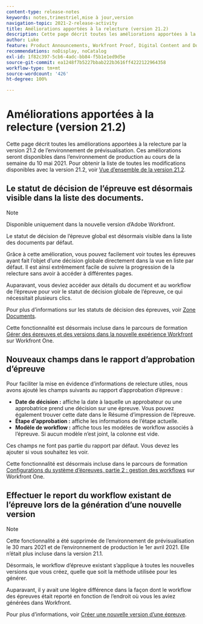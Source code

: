 ```yaml
---
content-type: release-notes
keywords: notes,trimestriel,mise à jour,version
navigation-topic: 2021-2-release-activity
title: Améliorations apportées à la relecture (version 21.2)
description: Cette page décrit toutes les améliorations apportées à la relecture par la version 21.2 de l’environnement de prévisualisation. Ces améliorations seront disponibles dans l’environnement de production au cours de la semaine du 10 mai 2021. Pour obtenir la liste de toutes les modifications disponibles avec la version 21.2, voir Vue d’ensemble de la version 21.2.
author: Luke
feature: Product Announcements, Workfront Proof, Digital Content and Documents
recommendations: noDisplay, noCatalog
exl-id: 1f82c397-5cb6-4adc-bb84-f5b1e1ed9d5e
source-git-commit: ea1248f7b5227bbab222b3616ff4222122964358
workflow-type: tm+mt
source-wordcount: '426'
ht-degree: 100%

---
```


# Améliorations apportées à la relecture (version 21.2)

Cette page décrit toutes les améliorations apportées à la relecture par la version 21.2 de l’environnement de prévisualisation. Ces améliorations seront disponibles dans l’environnement de production au cours de la semaine du 10 mai 2021. Pour obtenir la liste de toutes les modifications disponibles avec la version 21.2, voir [Vue d’ensemble de la version 21.2](../../../product-announcements/product-releases/21.2-release-activity/21-2-release-overview.md).

## Le statut de décision de l’épreuve est désormais visible dans la liste des documents.

>[!NOTE]
>
>Disponible uniquement dans la nouvelle version d’Adobe Workfront.

Le statut de décision de l’épreuve global est désormais visible dans la liste des documents par défaut.

Grâce à cette amélioration, vous pouvez facilement voir toutes les épreuves ayant fait l’objet d’une décision globale directement dans la vue en liste par défaut. Il est ainsi extrêmement facile de suivre la progression de la relecture sans avoir à accéder à différentes pages.

Auparavant, vous deviez accéder aux détails du document et au workflow de l’épreuve pour voir le statut de décision globale de l’épreuve, ce qui nécessitait plusieurs clics.

Pour plus d’informations sur les statuts de décision des épreuves, voir [Zone Documents](../../../documents/managing-documents/documents-area.md).

Cette fonctionnalité est désormais incluse dans le parcours de formation [Gérer des épreuves et des versions dans la nouvelle expérience Workfront](https://one.workfront.com/s/learningpath3/manage-proofs-and-versions-in-the-new-workfront-experience-MCPBYNLTQSS5H4NG7C27IPCVR5YA) sur Workfront One.

## Nouveaux champs dans le rapport d’approbation d’épreuve

Pour faciliter la mise en évidence d’informations de relecture utiles, nous avons ajouté les champs suivants au rapport d’approbation d’épreuve :

* **Date de décision :** affiche la date à laquelle un approbateur ou une approbatrice prend une décision sur une épreuve. Vous pouvez également trouver cette date dans le Résumé d’impression de l’épreuve.
* **Étape d’approbation :** affiche les informations de l’étape actuelle.
* **Modèle de workflow :** affiche tous les modèles de workflow associés à l’épreuve. Si aucun modèle n’est joint, la colonne est vide.

Ces champs ne font pas partie du rapport par défaut. Vous devez les ajouter si vous souhaitez les voir.

Cette fonctionnalité est désormais incluse dans le parcours de formation [Configurations du système d’épreuves, partie 2 : gestion des workflows](https://one.workfront.com/s/learningpath3/proof-system-setups-part-2-workflow-management-MCKUF6NTIJ6BGMXHBCXXX6NN53EA) sur Workfront One.

## Effectuer le report du workflow existant de l’épreuve lors de la génération d’une nouvelle version

>[!NOTE]
>
>Cette fonctionnalité a été supprimée de l’environnement de prévisualisation le 30 mars 2021 et de l’environnement de production le 1er avril 2021. Elle n’était plus incluse dans la version 21.1.

Désormais, le workflow d’épreuve existant s’applique à toutes les nouvelles versions que vous créez, quelle que soit la méthode utilisée pour les générer.

Auparavant, il y avait une légère différence dans la façon dont le workflow des épreuves était reporté en fonction de l’endroit où vous les aviez générées dans Workfront.

Pour plus d’informations, voir [Créer une nouvelle version d’une épreuve](../../../review-and-approve-work/proofing/managing-proofs-within-workfront/create-new-proof-version.md).
